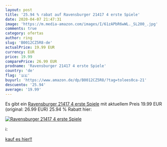 ```yaml
---
layout: post
title: '25.94 % rabat auf Ravensburger 21417 4 erste Spiele'
date: 2020-04-07 21:47:31
image: 'https://m.media-amazon.com/images/I/61zAPbR6wWL._SL200_.jpg'
comments: true
category: ofertas
author: ring
slug: 'B0012CZ5R8-de'
actualPrice: 19.99 EUR
currency: EUR
price: 19.99
comparePrice: 26.99 EUR
prodname: 'Ravensburger 21417 4 erste Spiele'
country: 'de'
flag: '🇩🇪'
buyurl: 'https://www.amazon.de/dp/B0012CZ5R8/?tag=tolees0ca-21'
descuento: '25.94'
average: '19.99'
---
```


Es gibt ein [Ravensburger 21417 4 erste Spiele](https://www.amazon.de/dp/B0012CZ5R8/?tag=tolees0ca-21) mit aktuellem Preis 19.99 EUR (original: 26.99 EUR) 25.94 % Rabatt hier:

[![Ravensburger 21417 4 erste Spiele](https://m.media-amazon.com/images/I/61zAPbR6wWL._SL200_.jpg)](https://www.amazon.de/dp/B0012CZ5R8/?tag=tolees0ca-21)

ℹ️:


[kauf es hier!!](https://www.amazon.de/dp/B0012CZ5R8/?tag=tolees0ca-21)
